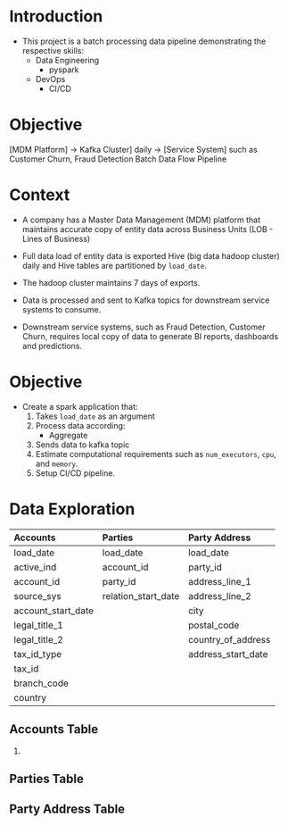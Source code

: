 # Introduction
- This project is a batch processing data pipeline demonstrating the respective skills:
    - Data Engineering
        - pyspark
    - DevOps
        - CI/CD

# Objective

[MDM Platform] -> Kafka Cluster] daily -> [Service System] such as Customer Churn, Fraud Detection
Batch Data Flow Pipeline

# Context
- A company has a Master Data Management (MDM) platform that maintains accurate copy of entity data across Business Units (LOB - Lines of Business)

- Full data load of entity data is exported Hive (big data hadoop cluster) daily and Hive tables are partitioned by `load_date`.

- The hadoop cluster maintains 7 days of exports.

- Data is processed and sent to Kafka topics for downstream service systems to consume. 
- Downstream service systems, such as Fraud Detection, Customer Churn, requires local copy of data to generate BI reports, dashboards and predictions.

# Objective
- Create a spark application that:
    1. Takes `load_date` as an argument
    2. Process data according:
        - Aggregate
    3. Sends data to kafka topic
    4. Estimate computational requirements such as `num_executors`, `cpu`, and `memory`.
    5. Setup CI/CD pipeline.

# Data Exploration
| Accounts | Parties | Party Address |
| :-- | :-- | :--
| load_date | load_date | load_date
| active_ind | account_id | party_id
| account_id | party_id | address_line_1
| source_sys | relation_start_date | address_line_2
| account_start_date | | city
| legal_title_1 | | postal_code
| legal_title_2 | | country_of_address
| tax_id_type | | address_start_date
| tax_id |
| branch_code | 
| country |
## Accounts Table
1. 
## Parties Table
## Party Address Table